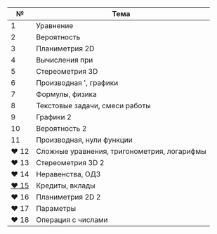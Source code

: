 | № | Тема |
| --------- | ----- |
| 1 | Уравнение |
| 2 | Вероятность |
| 3 | Планиметрия 2D |
| 4 | Вычисления при |
| 5 | Стереометрия 3D |
| 6 | Производная ', графики |
| 7 | Формулы, физика |
| 8 | Текстовые задачи, смеси работы | 
| 9 | Графики 2 |
| 10 | Вероятность 2 | 
| 11 | Производная, нули функции |
| ❤ 12 | Сложные уравнения, тригонометрия, логарифмы |
| ❤ 13 | Стереометрия 3D 2 |
| ❤ 14 | Неравенства, ОДЗ |
| [❤ 15](https://github.com/sch1432/sch1432/blob/main/math/ege/15.md) | Кредиты, вклады | 
| ❤ 16 | Планиметрия 2D 2 |
| ❤ 17 | Параметры | 
| ❤ 18 | Операция с числами |
